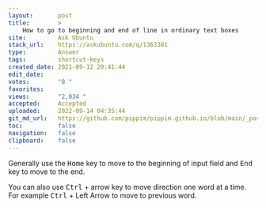 ```yaml
---
layout:       post
title:        >
    How to go to beginning and end of line in ordinary text boxes
site:         Ask Ubuntu
stack_url:    https://askubuntu.com/q/1363381
type:         Answer
tags:         shortcut-keys
created_date: 2021-09-12 20:41:44
edit_date:    
votes:        "8 "
favorites:    
views:        "2,034 "
accepted:     Accepted
uploaded:     2022-09-14 04:35:44
git_md_url:   https://github.com/pippim/pippim.github.io/blob/main/_posts/2021/2021-09-12-How-to-go-to-beginning-and-end-of-line-in-ordinary-text-boxes.md
toc:          false
navigation:   false
clipboard:    false
---
```


Generally use the <kbd>Home</kbd> key to move to the beginning of input field and <kbd>End</kbd> key to move to the end.

You can also use <kbd>Ctrl</kbd> + arrow key to move direction one word at a time. For example <kbd>Ctrl</kbd> + Left Arrow to move to previous word.
